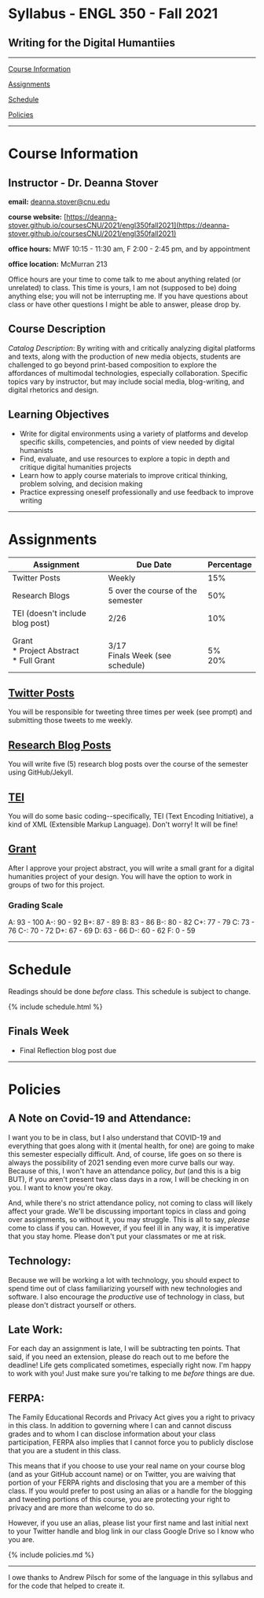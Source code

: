 # Syllabus - ENGL 350 - Fall 2021

## Writing for the Digital Humantiies

_____

[Course Information](#course-information) <br />

[Assignments](#assignments) <br />

[Schedule](#schedule) <br />

[Policies](#policies) <br />

_____

# Course Information

## Instructor - Dr. Deanna Stover

  **email:** deanna.stover@cnu.edu 
  
  **course website:** [https://deanna-stover.github.io/coursesCNU/2021/engl350fall2021](https://deanna-stover.github.io/coursesCNU/2021/engl350fall2021)

  **office hours:** MWF 10:15 - 11:30 am, F 2:00 - 2:45 pm, and by appointment
  
  **office location:** McMurran 213
   
   Office hours are your time to come talk to me about anything related (or unrelated) to class. This time is yours, I am not (supposed to be) doing anything else; you will not be interrupting me. If you have questions about class or have other questions I might be able to answer, please drop by.
   
## Course Description 

*Catalog Description*: By writing with and critically analyzing digital platforms and texts, along with the production of new media objects, students are challenged to go beyond print-based composition to explore the affordances of multimodal technologies, especially collaboration. Specific topics vary by instructor, but may include social media, blog-writing, and digital rhetorics and design.

## Learning Objectives

* Write for digital environments using a variety of platforms and develop specific skills, competencies, and points of view needed by digital humanists
* Find, evaluate, and use resources to explore a topic in depth and critique digital humanities projects
* Learn how to apply course materials to improve critical thinking, problem solving, and decision making 
* Practice expressing oneself professionally and use feedback to improve writing

_____

# Assignments

Assignment | Due Date | Percentage
------------ | ------------- | -------------
Twitter Posts | Weekly | 15%
Research Blogs | 5 over the course of the semester | 50%
TEI (doesn't include blog post) <br /> | 2/26 | 10%
Grant <br /> * Project Abstract <br /> * Full Grant | <br /> 3/17 <br /> Finals Week (see schedule) | <br /> 5% <br /> 20%

## [Twitter Posts](https://deanna-stover.github.io/coursesCNU/2021/engl350fall2021/twitter)

You will be responsible for tweeting three times per week (see prompt) and submitting those tweets to me weekly.

## [Research Blog Posts](https://deanna-stover.github.io/coursesCNU/2021/engl350fall2021/blog-posts)

You will write five (5) research blog posts over the course of the semester using GitHub/Jekyll.

## [TEI](https://deanna-stover.github.io/coursesCNU/2021/engl350fall2021/tei)

You will do some basic coding--specifically, TEI (Text Encoding Initiative), a kind of XML (Extensible Markup Language). Don't worry! It will be fine! 

## [Grant](https://deanna-stover.github.io/coursesCNU/2021/engl350fall2021/grant)

After I approve your project abstract, you will write a small grant for a digital humanities project of your design. You will have the option to work in groups of two for this project. 

### Grading Scale

A: 93 - 100
A-: 90 - 92
B+: 87 - 89
B: 83 - 86
B-: 80 - 82
C+: 77 - 79
C: 73 - 76
C-: 70 - 72
D+: 67 - 69
D: 63 - 66
D-: 60 - 62
F: 0 - 59

_____


# Schedule

Readings should be done *before* class. This schedule is subject to change. 

{% include schedule.html %}

## Finals Week

* Final Reflection blog post due

_____


# Policies

## A Note on Covid-19 and Attendance:

I want you to be in class, but I also understand that COVID-19 and everything that goes along with it (mental health, for one) are going to make this semester especially difficult. And, of course, life goes on so there is always the possibility of 2021 sending even more curve balls our way. Because of this, I won't have an attendance policy, *but* (and this is a big BUT), if you aren't present two class days in a row, I will be checking in on you. I want to know you're okay.

And, while there's no strict attendance policy, not coming to class will likely affect your grade. We'll be discussing important topics in class and going over assignments, so without it, you may struggle. This is all to say, *please* come to class if you can. However, if you feel ill in any way, it is imperative that you stay home. Please don't put your classmates or me at risk. 

## Technology:

Because we will be working a lot with technology, you should expect to spend time out of class familiarizing yourself with new technologies and software. I also encourage the *productive* use of technology in class, but please don't distract yourself or others. 

## Late Work:

For each day an assignment is late, I will be subtracting ten points. That said, if you need an extension, please do reach out to me before the deadline! Life gets complicated sometimes, especially right now. I'm happy to work with you! Just make sure you're talking to me *before* things are due. 

## FERPA:

The Family Educational Records and Privacy Act gives you a right to privacy in this class. In addition to governing where I can and cannot discuss grades and to whom I can disclose information about your class participation, FERPA also implies that I cannot force you to publicly disclose that you are a student in this class.

This means that if you choose to use your real name on your course blog (and as your GitHub account name) or on Twitter, you are waiving that portion of your FERPA rights and disclosing that you are a member of this class. If you would prefer to post using an alias or a handle for the blogging and tweeting portions of this course, you are protecting your right to privacy and are more than welcome to do so.

However, if you use an alias, please list your first name and last initial next to your Twitter handle and blog link in our class Google Drive so I know who you are.

{% include policies.md %}

_____

I owe thanks to Andrew Pilsch for some of the language in this syllabus and for the code that helped to create it.
